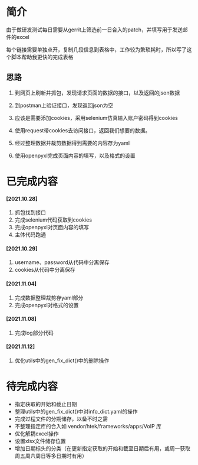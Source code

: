# 简介
由于做研发测试每日需要从gerrit上筛选前一日合入的patch，并填写用于发送邮件的excel

每个链接需要单独点开，复制几段信息到表格中，工作较为繁琐耗时，所以写了这个脚本帮助我更快的完成表格
## 思路
1. 到网页上刷新并抓包，发现请求页面的数据的接口，以及返回的json数据

2. 到postman上验证接口，发现返回json为空

3. 应该是需要添加cookies，采用selenium仿真输入账户密码得到cookies

4. 使用request带cookies去访问接口，返回我们想要的数据。

5. 经过整理数据并裁剪数据得到需要的内容存为yaml

6. 使用openpyxl完成页面内容的填写，以及格式的设置
# 已完成内容
#### [2021.10.28]
  1. 抓包找到接口
  2. 完成selenium代码获取到cookies
  3. 完成openpyxl对页面内容的填写
  4. 主体代码跑通
#### [2021.10.29]
  1. username、password从代码中分离保存
  2. cookies从代码中分离保存
#### [2021.11.04]
  1. 完成数据整理裁剪存yaml部分
  2. 完成openpyxl对格式的设置
#### [2021.11.08]
  1. 完成log部分代码
#### [2021.11.12]
  1. 优化utils中的gen_fix_dict()中的删除操作

# 待完成内容
- 指定获取的开始和截止日期
- 整理utils中的gen_fix_dict()中对info_dict.yaml的操作
- 完成过程文件的分期储存，以备不时之需
- 不整理指定库的合入如	vendor/htek/frameworks/apps/VoIP 库
- 优化解耦excel操作
- 设置xlsx文件储存位置
- 增加日期标头的分类（在更新指定获取的开始和截至日期后有用，或周一获取周五周六周日等多日期时有用）